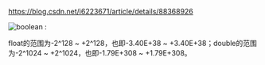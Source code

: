 https://blog.csdn.net/i6223671/article/details/88368926

![boolean :](https://img-blog.csdnimg.cn/20190309150127128.png?x-oss-process=image/watermark,type_ZmFuZ3poZW5naGVpdGk,shadow_10,text_aHR0cHM6Ly9ibG9nLmNzZG4ubmV0L2k2MjIzNjcx,size_16,color_FFFFFF,t_70)





float的范围为-2^128 ~ +2^128，也即-3.40E+38 ~ +3.40E+38；double的范围为-2^1024 ~ +2^1024，也即-1.79E+308 ~ +1.79E+308。



